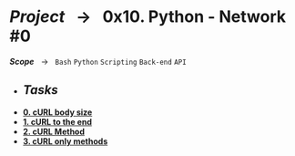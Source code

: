 # ***Project*** &nbsp; → &nbsp; **0x10. Python - Network #0** <br />
***Scope*** &nbsp; → &nbsp; ` Bash ` ` Python ` ` Scripting ` ` Back-end ` ` API `<br />

* ## ***Tasks***
* **[0. cURL body size](./0-body_size.sh)**
* **[1. cURL to the end](./1-body.sh)**
* **[2. cURL Method](./2-delete.sh)**
* **[3. cURL only methods](./3-methods.sh)**
